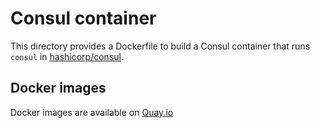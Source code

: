 # Consul container

This directory provides a Dockerfile to build a Consul container
that runs `consul` in [hashicorp/consul](https://github.com/hashicorp/consul).

## Docker images

Docker images are available on [Quay.io](https://quay.io/repository/cybozu/consul)
